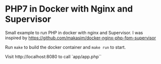 PHP7 in Docker with Nginx and Supervisor
========================================

Small example to run PHP in docker with nginx and Supervisor.
I was inspired by https://github.com/makasim/docker-nginx-php-fpm-supervisor

Run `make` to build the docker container and `make run` to start. 

Visit http://localhost:8080 to call `app/app.php``